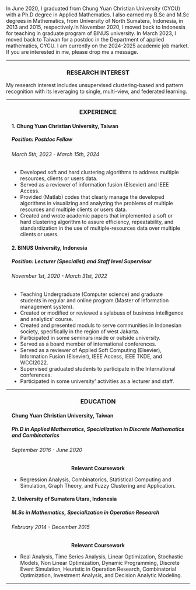 In June 2020, I graduated from Chung Yuan Christian University (CYCU) with a Ph.D degree in Applied Mathematics. I also earned my B.Sc and M.Sc degrees in Mathematics, from University of North Sumatera, Indonesia, in 2013 and 2015, respectively.In November 2020, I moved back to Indonesia for teaching in graduate program of BINUS university. In March 2023, I moved back to Taiwan for a postdoc in the Department of applied mathematics, CYCU. I am currently on the 2024-2025 academic job market. If you are interested in me, please drop me a message.


<center>
<hr style="height:1px; border-color: #4B4B4C;">
</center>
   <section>
	<center>
		<h3>RESEARCH INTEREST</h3>
	</center>
My research interest includes unsupervised clustering-based and pattern recognition with its leveraging to single, multi-view, and federated learning.
<center>
<hr style="height:1px; border-color: #4B4B4C;">
</center>

   <section>
	<center>
		<h3>EXPERIENCE</h3>
	</center>
	<div class="content">
		<div class="inner">
			<div class="row">
				<div class="col-12 col-12-medium" style="margin-left: 15px;margin-right: 15px;">
					<strong>
						<h4>1. Chung Yuan Christian University, Taiwan</h4>
						<h5>Position: Postdoc Fellow</h5>
					</strong>
						<h6 class="text-black"><i class="fa fa-calendar fa-fw margin-right"></i>March 5th, 2023 - March 15th, 2024</h6>
	<ul>
	<li>Developed soft and hard clustering algorithms to address multiple resources, clients or users data.
	</li>
	<li>Served as a reviewer of information fusion (Elsevier) and IEEE Access.
	</li>
	<li>Provided (Matlab) codes that clearly manage the developed algorithms in visualizing and analyzing the problems of multiple resources and multiple clients or users data.
	</li>
	<li>Created and wrote academic papers that implemented a soft or hard clustering algorithm to assure efficiency, repeatability, and standardization in the use of multiple-resources data over multiple clients or users.
	</li>
	</ul>
				</div>
							</div>
		</div>
		<div class="row">
		<div class="col-12 col-12-medium" style="margin-left: 15px;margin-right: 15px;">
			<strong>
				<h4>2. BINUS University, Indonesia</h4>
			</strong>
			<strong>
				<h5>Position: Lecturer (Specialist) and Staff level Supervisor</h5>
			</strong>
			<h6 class="text-black"><i class="fa fa-calendar fa-fw margin-right"></i>November 1st, 2020 - March 31st, 2022</h6>
			<ul>
	<li>Teaching Undergraduate (Computer science) and graduate students in regular and online program (Master of information management system).
	</li>
	<li>Created or modified or reviewed a sylabuss of business intelligence and analytics' course. 
	</li>
	<li>Created and presented moduls to serve communities in Indonesian society, specifically in the region of west Jakarta.
	</li>
	<li>Participated in some seminars inside or outside university.
	</li>
	<li>Served as a board member of international conferences.
	</li>
	<li>Served as a reviewer of Applied Soft Computing (Elsevier), Information Fusion (Elsevier), IEEE Access, IEEE TKDE, and WCCI2022.
	</li>
	<li>Supervised graduated students to participate in the International conferences.
	</li>
	<li>Participated in some university' activities as a lecturer and staff.
	</li>
	</ul>
	</div>
	<div class="col-12 col-11-small">
	<center>
		<hr style="height:1px; border-color: #4B4B4C;">
	</center>
		</div>
	</div>
</div>



   <section>
	<center>
		<h3>EDUCATION</h3>
	</center>
	<div class="content">
		<div class="inner">
			<div class="row">
				<div class="col-12 col-12-medium" style="margin-left: 15px;margin-right: 15px;">
					<strong>
						<h4>Chung Yuan Christian University, Taiwan</h4>
						<h5>Ph.D in Applied Mathematics, Specialization in Discrete Mathematics and Combinatorics</h5>
					</strong>
						<h6 class="text-black"><i class="fa fa-calendar fa-fw margin-right"></i>September 2016 - June
							2020</h6>
					<center><strong>
										<h7>Relevant Coursework</h7>
									</strong></center>
	<ul>
	<li>Regression Analysis, Combinatorics, Statistical Computing and Simulation, Graph Theory, and Fuzzy Clustering and Application.
	</li>
	</ul>
		</div>
		<div class="row">
		<div class="col-12 col-12-medium" style="margin-left: 15px;margin-right: 15px;">
			<strong>
				<h4>2. University of Sumatera Utara, Indonesia</h4>
			</strong>
			<strong>
				<h5>M.Sc in Mathematics, Specialization in Operation Research</h5>
			</strong>
			<h6 class="text-black"><i class="fa fa-calendar fa-fw margin-right"></i>February 2014 - December 2015</h6>
			<center><strong>
										<h7>Relevant Coursework</h7>
									</strong></center>
	<ul>
	<li>Real Analysis, Time Series Analysis, Linear Optimization, Stochastic Models, Non Linear Optimization, Dynamic Programming, Discrete Event Simulation, Heuristic in Operation Research, Combinatorial Optimization, Investment Analysis, and Decision Analytic Modeling.
	</li>
	</ul>
	</div>
	<div class="col-12 col-11-small">
	<center>
		<hr style="height:1px; border-color: #4B4B4C;">
	</center>
		</div>
	</div>



